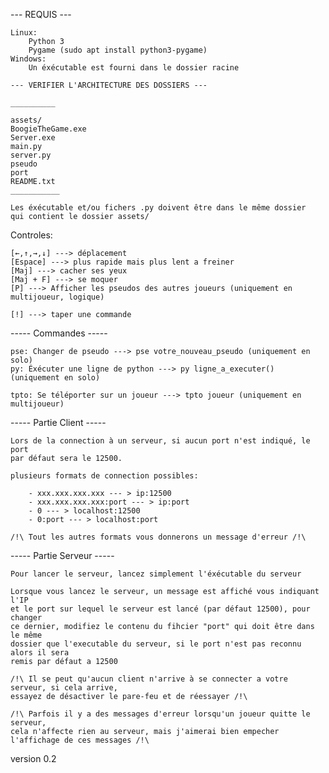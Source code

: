    ---   REQUIS   ---

    Linux:
        Python 3
        Pygame (sudo apt install python3-pygame)
    Windows:
        Un éxécutable est fourni dans le dossier racine

    --- VERIFIER L'ARCHITECTURE DES DOSSIERS ---

    __________

    assets/
    BoogieTheGame.exe
    Server.exe
    main.py
    server.py
    pseudo
    port
    README.txt
    ___________

    Les éxécutable et/ou fichers .py doivent être dans le même dossier 
    qui contient le dossier assets/ 

Controles:

    [←,↑,→,↓] ---> déplacement
    [Espace] ---> plus rapide mais plus lent a freiner
    [Maj] ---> cacher ses yeux
    [Maj + F] ---> se moquer
    [P] ---> Afficher les pseudos des autres joueurs (uniquement en multijoueur, logique)

    [!] ---> taper une commande

----- Commandes -----

    pse: Changer de pseudo ---> pse votre_nouveau_pseudo (uniquement en solo)
    py: Éxécuter une ligne de python ---> py ligne_a_executer() (uniquement en solo)

    tpto: Se téléporter sur un joueur ---> tpto joueur (uniquement en multijoueur)

----- Partie Client -----

    Lors de la connection à un serveur, si aucun port n'est indiqué, le port
    par défaut sera le 12500.

    plusieurs formats de connection possibles:

        - xxx.xxx.xxx.xxx --- > ip:12500
        - xxx.xxx.xxx.xxx:port --- > ip:port
        - 0 --- > localhost:12500
        - 0:port --- > localhost:port

    /!\ Tout les autres formats vous donnerons un message d'erreur /!\

----- Partie Serveur -----

    Pour lancer le serveur, lancez simplement l'éxécutable du serveur

    Lorsque vous lancez le serveur, un message est affiché vous indiquant l'IP
    et le port sur lequel le serveur est lancé (par défaut 12500), pour changer 
    ce dernier, modifiez le contenu du fihcier "port" qui doit être dans le même
    dossier que l'executable du serveur, si le port n'est pas reconnu alors il sera
    remis par défaut a 12500

    /!\ Il se peut qu'aucun client n'arrive à se connecter a votre serveur, si cela arrive,
    essayez de désactiver le pare-feu et de réessayer /!\

    /!\ Parfois il y a des messages d'erreur lorsqu'un joueur quitte le serveur,
    cela n'affecte rien au serveur, mais j'aimerai bien empecher l'affichage de ces messages /!\

version 0.2
